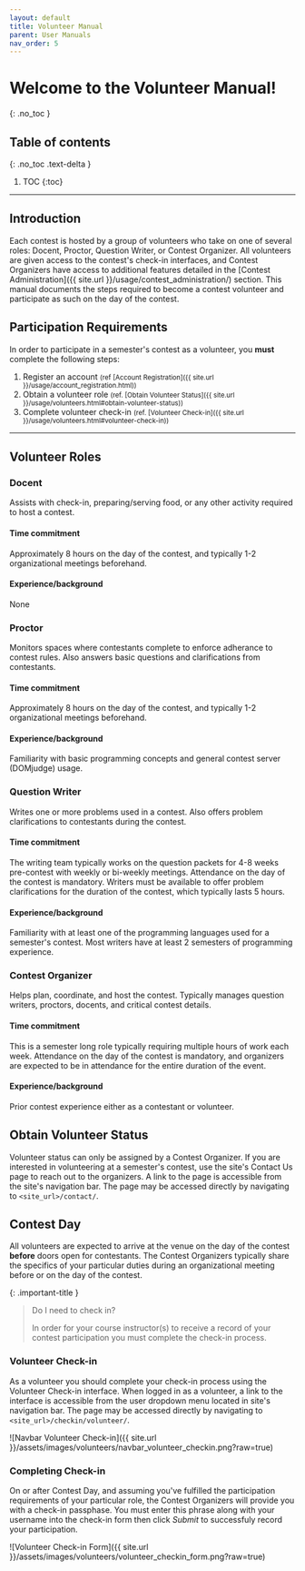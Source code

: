 ```yaml
---
layout: default
title: Volunteer Manual
parent: User Manuals
nav_order: 5
---
```


# Welcome to the Volunteer Manual!
{: .no_toc }

## Table of contents
{: .no_toc .text-delta }

1. TOC
{:toc}

---

## Introduction

Each contest is hosted by a group of volunteers who take on one of several roles: Docent, Proctor, Question Writer, or Contest Organizer. All volunteers are given access to the contest's check-in interfaces, and Contest Organizers have access to additional features detailed in the [Contest Administration]({{ site.url }}/usage/contest_administration/) section. This manual documents the steps required to become a contest volunteer and participate as such on the day of the contest.

## Participation Requirements

In order to participate in a semester's contest as a volunteer, you **must** complete the following steps:

1. Register an account <small>(ref [Account Registration]({{ site.url }}/usage/account_registration.html))</small>
2. Obtain a volunteer role <small>(ref. [Obtain Volunteer Status]({{ site.url }}/usage/volunteers.html#obtain-volunteer-status))</small>
3. Complete volunteer check-in <small>(ref. [Volunteer Check-in]({{ site.url }}/usage/volunteers.html#volunteer-check-in))</small>

---

## Volunteer Roles

### Docent

Assists with check-in, preparing/serving food, or any other activity required to host a contest.

#### Time commitment

Approximately 8 hours on the day of the contest, and typically 1-2 organizational meetings beforehand.

#### Experience/background

None

### Proctor 

Monitors spaces where contestants complete to enforce adherance to contest rules. Also answers basic questions and clarifications from contestants.  

#### Time commitment

Approximately 8 hours on the day of the contest, and typically 1-2 organizational meetings beforehand.

#### Experience/background

Familiarity with basic programming concepts and general contest server (DOMjudge) usage. 

### Question Writer

Writes one or more problems used in a contest.  Also offers problem clarifications to contestants during the contest.

#### Time commitment

The writing team typically works on the question packets for 4-8 weeks pre-contest with weekly or bi-weekly meetings. Attendance on the day of the contest is mandatory. Writers must be available to offer problem clarifications for the duration of the contest, which typically lasts 5 hours.

#### Experience/background

Familiarity with at least one of the programming languages used for a semester's contest. Most writers have at least 2 semesters of programming experience.

### Contest Organizer

Helps plan, coordinate, and host the contest. Typically manages question writers, proctors, docents, and critical contest details.

#### Time commitment

This is a semester long role typically requiring multiple hours of work each week. Attendance on the day of the contest is mandatory, and organizers are expected to be in attendance for the entire duration of the event.

#### Experience/background

Prior contest experience either as a contestant or volunteer.

## Obtain Volunteer Status

Volunteer status can only be assigned by a Contest Organizer. If you are interested in volunteering at a semester's contest, use the site's Contact Us page to reach out to the organizers. A link to the page is accessible from the site's navigation bar. The page may be accessed directly by navigating to `<site_url>/contact/`.

## Contest Day

All volunteers are expected to arrive at the venue on the day of the contest **before** doors open for contestants. The Contest Organizers typically share the specifics of your particular duties during an organizational meeting before or on the day of the contest.

{: .important-title }
> Do I need to check in?
>
> In order for your course instructor(s) to receive a record of your contest participation you must complete the check-in process. 

### Volunteer Check-in

As a volunteer you should complete your check-in process using the Volunteer Check-in interface. When logged in as a volunteer, a link to the interface is accessible from the user dropdown menu located in site's navigation bar. The page may be accessed directly by navigating to `<site_url>/checkin/volunteer/`.

![Navbar Volunteer Check-in]({{ site.url }}/assets/images/volunteers/navbar_volunteer_checkin.png?raw=true)

### Completing Check-in

On or after Contest Day, and assuming you've fulfilled the participation requirements of your particular role, the Contest Organizers will provide you with a check-in passphase. You must enter this phrase along with your username into the check-in form then click *Submit* to successfuly record your participation.

![Volunteer Check-in Form]({{ site.url }}/assets/images/volunteers/volunteer_checkin_form.png?raw=true)
